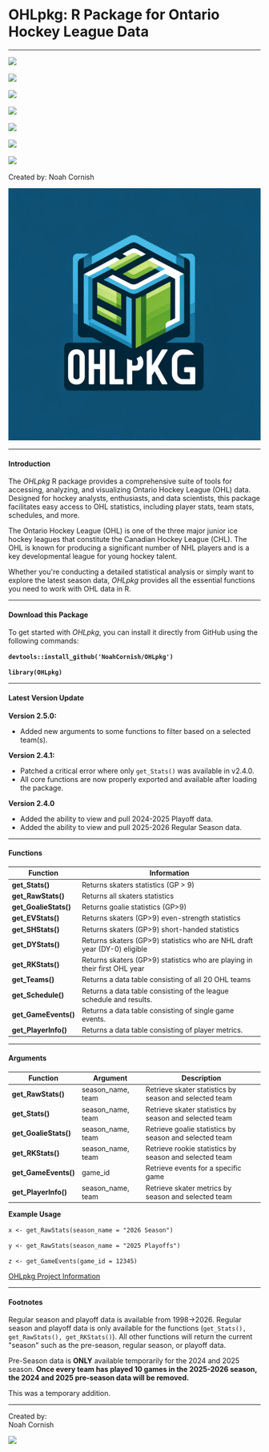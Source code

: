 # OHLpkg: R Package for Ontario Hockey League Data

------------------------------------------------------------------------

![](https://img.shields.io/badge/OHLpkg-v2.5.0-red)

![](https://img.shields.io/github/commit-activity/t/NoahCornish/OHLpkg/main)

![](https://img.shields.io/github/issues/NoahCornish/OHLpkg)

![](https://img.shields.io/github/downloads/NoahCornish/OHLpkg/total)

![](https://img.shields.io/github/repo-size/NoahCornish/OHLpkg)

![](https://img.shields.io/github/license/NoahCornish/OHLpkg)

![](https://img.shields.io/badge/Package-Operational-brightgreen.svg)

Created by: Noah Cornish

![](OHLpkg_logo.png)

------------------------------------------------------------------------

#### **Introduction**

The *OHLpkg* R package provides a comprehensive suite of tools for accessing, analyzing, and visualizing Ontario Hockey League (OHL) data. Designed for hockey analysts, enthusiasts, and data scientists, this package facilitates easy access to OHL statistics, including player stats, team stats, schedules, and more.

The Ontario Hockey League (OHL) is one of the three major junior ice hockey leagues that constitute the Canadian Hockey League (CHL). The OHL is known for producing a significant number of NHL players and is a key developmental league for young hockey talent.

Whether you're conducting a detailed statistical analysis or simply want to explore the latest season data, *OHLpkg* provides all the essential functions you need to work with OHL data in R.

------------------------------------------------------------------------

#### **Download this Package**

To get started with *OHLpkg*, you can install it directly from GitHub using the following commands:

**`devtools::install_github('NoahCornish/OHLpkg')`**

**`library(OHLpkg)`**

------------------------------------------------------------------------

#### **Latest Version Update**

**Version 2.5.0:**

-   Added new arguments to some functions to filter based on a selected team(s).

**Version 2.4.1:**

-   Patched a critical error where only `get_Stats()` was available in v2.4.0.
-   All core functions are now properly exported and available after loading the package.

**Version 2.4.0**

-   Added the ability to view and pull 2024-2025 Playoff data.
-   Added the ability to view and pull 2025-2026 Regular Season data.

------------------------------------------------------------------------

#### **Functions**

| Function              | Information                                                                |
|-------------------|-----------------------------------------------------|
| **get_Stats()**       | Returns skaters statistics (GP \> 9)                                       |
| **get_RawStats()**    | Returns all skaters statistics                                             |
| **get_GoalieStats()** | Returns goalie statistics (GP\>9)                                          |
| **get_EVStats()**     | Returns skaters (GP\>9) even-strength statistics                           |
| **get_SHStats()**     | Returns skaters (GP\>9) short-handed statistics                            |
| **get_DYStats()**     | Returns skaters (GP\>9) statistics who are NHL draft year (DY-0) eligible  |
| **get_RKStats()**     | Returns skaters (GP\>9) statistics who are playing in their first OHL year |
| **get_Teams()**       | Returns a data table consisting of all 20 OHL teams                        |
| **get_Schedule()**    | Returns a data table consisting of the league schedule and results.        |
| **get_GameEvents()**  | Returns a data table consisting of single game events.                     |
| **get_PlayerInfo()**  | Returns a data table consisting of player metrics.                         |

------------------------------------------------------------------------

#### **Arguments**

| Function              | Argument          | **Description**                                        |
|---------------------|-----------------|-----------------------------------|
| **get_RawStats()**    | season_name, team | Retrieve skater statistics by season and selected team |
| **get_Stats()**       | season_name, team | Retrieve skater statistics by season and selected team |
| **get_GoalieStats()** | season_name, team | Retrieve goalie statistics by season and selected team |
| **get_RKStats()**     | season_name, team | Retrieve rookie statistics by season and selected team |
| **get_GameEvents()**  | game_id           | Retrieve events for a specific game                    |
| **get_PlayerInfo()**  | season_name, team | Retrieve skater metrics by season and selected team    |

**Example Usage**

`x <- get_RawStats(season_name = "2026 Season")`

`y <- get_RawStats(season_name = "2025 Playoffs")`

`z <- get_GameEvents(game_id = 12345)`

[OHLpkg Project Information](https://github.com/users/NoahCornish/projects/4?pane=info&statusUpdateId=42574)

------------------------------------------------------------------------

#### **Footnotes**

Regular season and playoff data is available from 1998-\>2026. Regular season and playoff data is only available for the functions (`get_Stats(), get_RawStats(), get_RKStats()`). All other functions will return the current "season" such as the pre-season, regular season, or playoff data.

Pre-Season data is **ONLY** available temporarily for the 2024 and 2025 season. **Once every team has played 10 games in the 2025-2026 season, the 2024 and 2025 pre-season data will be removed.**

This was a temporary addition.

------------------------------------------------------------------------

Created by:\
Noah Cornish

[![](https://img.shields.io/twitter/follow/NoahCornish)](https://twitter.com/NoahCornish)
